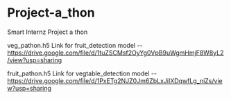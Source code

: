 # Project-a_thon
Smart Internz Project a thon

veg_pathon.h5 Link for fruit_detection model  -- https://drive.google.com/file/d/1tuZSCMsf2OyYg0VpB9uWgmHmjF8W8yL2/view?usp=sharing

fruit_pathon.h5 Link for vegtable_detection model -- https://drive.google.com/file/d/1PxETg2NJZ0Jm6ZbLxJiIXDqwfLg_niZs/view?usp=sharing
